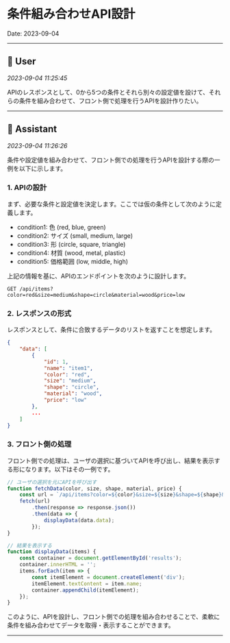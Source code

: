 # 条件組み合わせAPI設計

Date: 2023-09-04

---

## 👤 User
*2023-09-04 11:25:45*

APIのレスポンスとして、0から5つの条件とそれら別々の設定値を設けて、それらの条件を組み合わせて、フロント側で処理を行うAPIを設計作りたい。

---

## 🤖 Assistant
*2023-09-04 11:26:26*

条件や設定値を組み合わせて、フロント側での処理を行うAPIを設計する際の一例を以下に示します。

### 1. APIの設計
まず、必要な条件と設定値を決定します。ここでは仮の条件として次のように定義します。

- condition1: 色 (red, blue, green)
- condition2: サイズ (small, medium, large)
- condition3: 形 (circle, square, triangle)
- condition4: 材質 (wood, metal, plastic)
- condition5: 価格範囲 (low, middle, high)

上記の情報を基に、APIのエンドポイントを次のように設計します。

```
GET /api/items?color=red&size=medium&shape=circle&material=wood&price=low
```

### 2. レスポンスの形式

レスポンスとして、条件に合致するデータのリストを返すことを想定します。

```json
{
    "data": [
        {
            "id": 1,
            "name": "item1",
            "color": "red",
            "size": "medium",
            "shape": "circle",
            "material": "wood",
            "price": "low"
        },
        ...
    ]
}
```

### 3. フロント側の処理

フロント側での処理は、ユーザの選択に基づいてAPIを呼び出し、結果を表示する形になります。以下はその一例です。

```javascript
// ユーザの選択を元にAPIを呼び出す
function fetchData(color, size, shape, material, price) {
    const url = `/api/items?color=${color}&size=${size}&shape=${shape}&material=${material}&price=${price}`;
    fetch(url)
        .then(response => response.json())
        .then(data => {
            displayData(data.data);
        });
}

// 結果を表示する
function displayData(items) {
    const container = document.getElementById('results');
    container.innerHTML = '';
    items.forEach(item => {
        const itemElement = document.createElement('div');
        itemElement.textContent = item.name;
        container.appendChild(itemElement);
    });
}
```

このように、APIを設計し、フロント側での処理を組み合わせることで、柔軟に条件を組み合わせてデータを取得・表示することができます。

---
